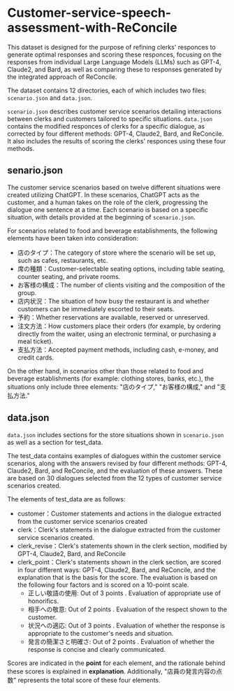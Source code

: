 # Customer-service-speech-assessment-with-ReConcile

This dataset is designed for the purpose of refining clerks' responces to generate optimal responses and scoring these responces, focusing on the responses from individual Large Language Models (LLMs) such as GPT-4, Claude2, and Bard, as well as comparing these to responses generated by the integrated approach of ReConcile.

The dataset contains 12 directories, each of which includes two files: `scenario.json` and `data.json`.

`scenario.json` describes customer service scenarios detailing interactions between clerks and customers tailored to specific situations. 
`data.json` contains the modified responces of clerks for a specific dialogue, as corrected by four different methods: GPT-4, Claude2, Bard, and ReConcile. It also includes the results of scoring the clerks' responces using these four methods.

<!--日本語
このデータセットは，店員の発言内容を修正し最適な応答を生成すること，及び店員の発言内容に点数を付けることの2点に焦点を当て，GPT-4, Claude2, Bardの各単体でのLLMの回答と，それらを統合したReConcileの手法による回答を比較するために設計されました．

データセットには、12種類のディレクトリがあり，それぞれのディレクトリにはscenario.jsonとdata.jsonの2つのファイルが含まれています。

scenario.jsonにはシチュエーションに応じた，店員と顧客の対話をまとめた接客シナリオが記述されています．
data.jsonには，特定の対話の店員の発言内容をGPT-4，Claude2，Bard，ReConcileの4種類の方法で修正したが記述されています．また，店員の発言内容を4種類の方法で点数付けをした結果も記述されています．
-->

## senario.json

The customer service scenarios based on twelve different situations were created utilizing ChatGPT. In these scenarios, ChatGPT acts as the customer, and a human takes on the role of the clerk, progressing the dialogue one sentence at a time. Each scenario is based on a specific situation, with details provided at the beginning of `scenario.json`.

For scenarios related to food and beverage establishments, the following elements have been taken into consideration:

- 店のタイプ：The category of store where the scenario will be set up, such as cafes, restaurants, etc.
- 席の種類：Customer-selectable seating options, including table seating, counter seating, and private rooms.
- お客様の構成：The number of clients visiting and the composition of the group.
- 店内状況：The situation of how busy the restaurant is and whether customers can be immediately escorted to their seats.
- 予約：Whether reservations are available, reserved or unreserved.
- 注文方法：How customers place their orders (for example, by ordering directly from the waiter, using an electronic terminal, or purchasing a meal ticket).
- 支払方法：Accepted payment methods, including cash, e-money, and credit cards.

On the other hand, in scenarios other than those related to food and beverage establishments (for example: clothing stores, banks, etc.), the situations only include three elements: "店のタイプ," "お客様の構成," and "支払方法."


<!--日本語
異なる12種類のシチュエーションを基づく接客シナリオは、ChatGPTを活用して作成されました。これらのシナリオでは、ChatGPTがお客様役を担い、人間が店員役として、一言ずつ対話を進める形式で構築されています。各シナリオは特定のシチュエーションに基づいており、scenario.jsonの冒頭で詳細が示されています。

飲食店に関連するシナリオでは、以下の要素を考慮に入れています：

・店のタイプ：カフェ、レストランなど、シナリオが設定される店舗のカテゴリー。
・席の種類：テーブル席、カウンター席、個室など、顧客が選択可能な座席のオプション。
・お客様の構成：訪れる顧客の人数やグループの組成。
・店内状況：店内がどれだけ忙しいか、顧客を即座に席へ案内できるかの状況。
・予約：予約が可能かどうか、予約しているか未予約か。
・注文方法：顧客が注文をどのように行うか（店員への直接注文、電子端末使用、食券購入など）。
・支払方法：現金、電子マネー、クレジットカードなど、利用可能な支払い方法。

一方、飲食店以外のシナリオ（例：服屋、銀行など）では、シチュエーションには「店のタイプ」「お客様の構成」「支払方法」の3つの要素のみが含まれます。
-->

## data.json

`data.json` includes sections for the store situations shown in `scenario.json` as well as a section for test_data.

The test_data contains examples of dialogues within the customer service scenarios, along with the answers revised by four different methods: GPT-4, Claude2, Bard, and ReConcile, and the evaluation of these answers. These are based on 30 dialogues selected from the 12 types of customer service scenarios created.

The elements of test_data are as follows:

- customer：Customer statements and actions in the dialogue extracted from the customer service scenarios created
- clerk：Clerk's statements in the dialogue extracted from the customer service scenarios created.
- clerk_revise：Clerk's statements shown in the clerk section, modified by GPT-4, Claude2, Bard, and ReConcile
- clerk_point：Clerk's statements shown in the clerk section, are scored in four different ways: GPT-4, Claude2, Bard, and ReConcile, and the explanation that is the basis for the score.
The evaluation is based on the following four factors and is scored on a 10-point scale.
    - 正しい敬語の使用: Out of 3 points . Evaluation of appropriate use of honorifics.
    - 相手への敬意: Out of 2 points . Evaluation of the respect shown to the customer.
    - 状況への適応: Out of 3 points . Evaluation of whether the response is appropriate to the customer's needs and situation.
    - 発言の簡潔さと明確さ: Out of 2 points . Evaluation of whether the response is concise and clearly communicated.

Scores are indicated in the __point__ for each element, and the rationale behind these scores is explained in __explanation__. Additionally, "店員の発言内容の点数" represents the total score of these four elements.


<!--日本語
data.jsonには，scenario.jsonにも示した店舗のシチュエーションのセクションとtest_dataのセクションが含まれます．

test_dataには接客シナリオ内の対話例と，それに対してGPT-4，Claude2，Bard，ReConcileの4種類の手法で修正した回答，および回答の評価が含まれます．
これらは，作成した12種類の接客シナリオから選出された30対話に基づいています．

test_dataの要素を以下の通りです．
・customer：作成した接客シナリオから抜き出した対話のお客様の発言内容や行動
・clerk：作成した接客シナリオから抜き出した対話の店員の発言内容
・clerk_revise：clerkで示した店員の発言内容をGPT-4，Claude2，Bard，ReConcileの4種類の方法で修正した店員の発言内容
・clerk_point：clerkで示した店員の発言内容をGPT-4，Claude2，Bard，ReConcileの4種類の方法で付け点数と，その点数の根拠である解説．
評価は以下の4つの要素に基づき，10点満点で行われます．

・正しい敬語の使用: 3点満点．敬語が適切に使われているかの評価。
・相手への敬意: 2点満点．顧客への敬意が表されているかの評価。
・状況への適応: 3点満点．応答が顧客の要望や状況に適切に応じているかの評価。
・発言の簡潔さと明確さ: 2点満点．応答が簡潔かつ明確に伝えられているかの評価。

点数は各要素のpointに示され、その根拠である解説はexplanationに説明されています。また、「店員の発言内容の点数」はこれら4つの要素の合計点を示しています。
-->
